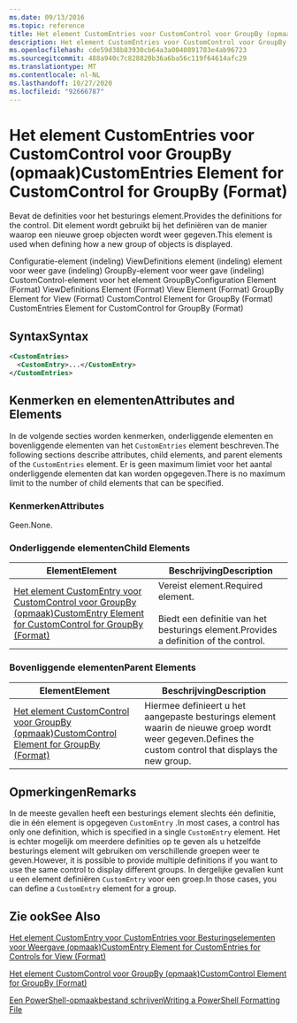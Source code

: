 ```yaml
---
ms.date: 09/13/2016
ms.topic: reference
title: Het element CustomEntries voor CustomControl voor GroupBy (opmaak)
description: Het element CustomEntries voor CustomControl voor GroupBy (opmaak)
ms.openlocfilehash: cde59d38b83930cb64a3a0040891783e4ab96723
ms.sourcegitcommit: 488a940c7c828820b36a6ba56c119f64614afc29
ms.translationtype: MT
ms.contentlocale: nl-NL
ms.lasthandoff: 10/27/2020
ms.locfileid: "92666787"
---
```

# <a name="customentries-element-for-customcontrol-for-groupby-format"></a><span data-ttu-id="80b16-103">Het element CustomEntries voor CustomControl voor GroupBy (opmaak)</span><span class="sxs-lookup"><span data-stu-id="80b16-103">CustomEntries Element for CustomControl for GroupBy (Format)</span></span>

<span data-ttu-id="80b16-104">Bevat de definities voor het besturings element.</span><span class="sxs-lookup"><span data-stu-id="80b16-104">Provides the definitions for the control.</span></span> <span data-ttu-id="80b16-105">Dit element wordt gebruikt bij het definiëren van de manier waarop een nieuwe groep objecten wordt weer gegeven.</span><span class="sxs-lookup"><span data-stu-id="80b16-105">This element is used when defining how a new group of objects is displayed.</span></span>

<span data-ttu-id="80b16-106">Configuratie-element (indeling) ViewDefinitions element (indeling) element voor weer gave (indeling) GroupBy-element voor weer gave (indeling) CustomControl-element voor het element GroupBy</span><span class="sxs-lookup"><span data-stu-id="80b16-106">Configuration Element (Format) ViewDefinitions Element (Format) View Element (Format) GroupBy Element for View (Format) CustomControl Element for GroupBy (Format) CustomEntries Element for CustomControl for GroupBy (Format)</span></span>

## <a name="syntax"></a><span data-ttu-id="80b16-107">Syntax</span><span class="sxs-lookup"><span data-stu-id="80b16-107">Syntax</span></span>

```xml
<CustomEntries>
  <CustomEntry>...</CustomEntry>
</CustomEntries>
```

## <a name="attributes-and-elements"></a><span data-ttu-id="80b16-108">Kenmerken en elementen</span><span class="sxs-lookup"><span data-stu-id="80b16-108">Attributes and Elements</span></span>

<span data-ttu-id="80b16-109">In de volgende secties worden kenmerken, onderliggende elementen en bovenliggende elementen van het `CustomEntries` element beschreven.</span><span class="sxs-lookup"><span data-stu-id="80b16-109">The following sections describe attributes, child elements, and parent elements of the `CustomEntries` element.</span></span> <span data-ttu-id="80b16-110">Er is geen maximum limiet voor het aantal onderliggende elementen dat kan worden opgegeven.</span><span class="sxs-lookup"><span data-stu-id="80b16-110">There is no maximum limit to the number of child elements that can be specified.</span></span>

### <a name="attributes"></a><span data-ttu-id="80b16-111">Kenmerken</span><span class="sxs-lookup"><span data-stu-id="80b16-111">Attributes</span></span>

<span data-ttu-id="80b16-112">Geen.</span><span class="sxs-lookup"><span data-stu-id="80b16-112">None.</span></span>

### <a name="child-elements"></a><span data-ttu-id="80b16-113">Onderliggende elementen</span><span class="sxs-lookup"><span data-stu-id="80b16-113">Child Elements</span></span>

|<span data-ttu-id="80b16-114">Element</span><span class="sxs-lookup"><span data-stu-id="80b16-114">Element</span></span>|<span data-ttu-id="80b16-115">Beschrijving</span><span class="sxs-lookup"><span data-stu-id="80b16-115">Description</span></span>|
|-------------|-----------------|
|[<span data-ttu-id="80b16-116">Het element CustomEntry voor CustomControl voor GroupBy (opmaak)</span><span class="sxs-lookup"><span data-stu-id="80b16-116">CustomEntry Element for CustomControl for GroupBy (Format)</span></span>](./customentry-element-for-customcontrol-for-groupby-format.md)|<span data-ttu-id="80b16-117">Vereist element.</span><span class="sxs-lookup"><span data-stu-id="80b16-117">Required element.</span></span><br /><br /> <span data-ttu-id="80b16-118">Biedt een definitie van het besturings element.</span><span class="sxs-lookup"><span data-stu-id="80b16-118">Provides a definition of the control.</span></span>|

### <a name="parent-elements"></a><span data-ttu-id="80b16-119">Bovenliggende elementen</span><span class="sxs-lookup"><span data-stu-id="80b16-119">Parent Elements</span></span>

|<span data-ttu-id="80b16-120">Element</span><span class="sxs-lookup"><span data-stu-id="80b16-120">Element</span></span>|<span data-ttu-id="80b16-121">Beschrijving</span><span class="sxs-lookup"><span data-stu-id="80b16-121">Description</span></span>|
|-------------|-----------------|
|[<span data-ttu-id="80b16-122">Het element CustomControl voor GroupBy (opmaak)</span><span class="sxs-lookup"><span data-stu-id="80b16-122">CustomControl Element for GroupBy (Format)</span></span>](./customcontrol-element-for-groupby-format.md)|<span data-ttu-id="80b16-123">Hiermee definieert u het aangepaste besturings element waarin de nieuwe groep wordt weer gegeven.</span><span class="sxs-lookup"><span data-stu-id="80b16-123">Defines the custom control that displays the new group.</span></span>|

## <a name="remarks"></a><span data-ttu-id="80b16-124">Opmerkingen</span><span class="sxs-lookup"><span data-stu-id="80b16-124">Remarks</span></span>

<span data-ttu-id="80b16-125">In de meeste gevallen heeft een besturings element slechts één definitie, die in één element is opgegeven `CustomEntry` .</span><span class="sxs-lookup"><span data-stu-id="80b16-125">In most cases, a control has only one definition, which is specified in a single `CustomEntry` element.</span></span> <span data-ttu-id="80b16-126">Het is echter mogelijk om meerdere definities op te geven als u hetzelfde besturings element wilt gebruiken om verschillende groepen weer te geven.</span><span class="sxs-lookup"><span data-stu-id="80b16-126">However, it is possible to provide multiple definitions if you want to use the same control to display different groups.</span></span> <span data-ttu-id="80b16-127">In dergelijke gevallen kunt u een element definiëren `CustomEntry` voor een groep.</span><span class="sxs-lookup"><span data-stu-id="80b16-127">In those cases, you can define a `CustomEntry` element for a group.</span></span>

## <a name="see-also"></a><span data-ttu-id="80b16-128">Zie ook</span><span class="sxs-lookup"><span data-stu-id="80b16-128">See Also</span></span>

[<span data-ttu-id="80b16-129">Het element CustomEntry voor CustomEntries voor Besturingselementen voor Weergave (opmaak)</span><span class="sxs-lookup"><span data-stu-id="80b16-129">CustomEntry Element for CustomEntries for Controls for View (Format)</span></span>](./customentry-element-for-customentries-for-controls-for-view-format.md)

[<span data-ttu-id="80b16-130">Het element CustomControl voor GroupBy (opmaak)</span><span class="sxs-lookup"><span data-stu-id="80b16-130">CustomControl Element for GroupBy (Format)</span></span>](./customcontrol-element-for-groupby-format.md)

[<span data-ttu-id="80b16-131">Een PowerShell-opmaakbestand schrijven</span><span class="sxs-lookup"><span data-stu-id="80b16-131">Writing a PowerShell Formatting File</span></span>](./writing-a-powershell-formatting-file.md)
